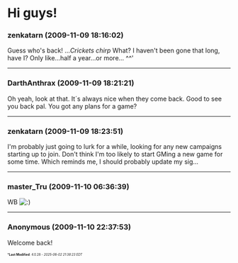 # Hi guys!

### **zenkatarn** (2009-11-09 18:16:02)

Guess who's back! ...*Crickets chirp* What? I haven't been gone that long, have I? Only like...half a year...or more... ^^'

---

### **DarthAnthrax** (2009-11-09 18:21:21)

Oh yeah, look at that. It´s always nice when they come back.
Good to see you back pal. You got any plans for a game?

---

### **zenkatarn** (2009-11-09 18:23:51)

I'm probably just going to lurk for a while, looking for any new campaigns starting up to join. Don't think I'm too likely to start GMing a new game for some time. Which reminds me, I should probably update my sig...

---

### **master_Tru** (2009-11-10 06:36:39)

WB <!-- s:) -->![:)](https://i.ibb.co/8LPNcWCM/icon-e-smile.gif)<!-- s:) -->

---

### **Anonymous** (2009-11-10 22:37:53)

Welcome back!



<span style="font-size: 0.5em;">***Last Modified**: 4.0.28 - *2025-06-02 21:38:23 EDT*</span>